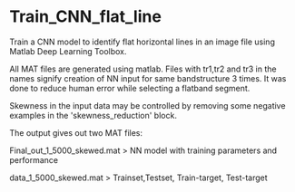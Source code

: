 # Train_CNN_flat_line
Train a CNN model to identify flat horizontal lines in an image file using Matlab Deep Learning Toolbox.

All MAT files are generated using matlab. 
Files with tr1,tr2 and tr3 in the names signify creation of NN input for same bandstructure 3 times. It was done to reduce human error while selecting a flatband segment. 

Skewness in the input data may be controlled by removing some negative examples in the 'skewness_reduction' block.

The output gives out two MAT files:

Final_out_1_5000_skewed.mat > NN model with training parameters and performance 

data_1_5000_skewed.mat > Trainset,Testset, Train-target, Test-target
